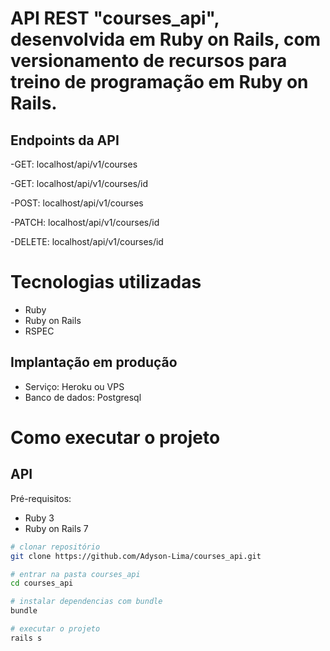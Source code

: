 # API REST "courses_api", desenvolvida em Ruby on Rails, com versionamento de recursos para treino de programação em Ruby on Rails.

## Endpoints da API
-GET: localhost/api/v1/courses

-GET: localhost/api/v1/courses/id

-POST: localhost/api/v1/courses

-PATCH: localhost/api/v1/courses/id

-DELETE: localhost/api/v1/courses/id

# Tecnologias utilizadas

- Ruby
- Ruby on Rails
- RSPEC

## Implantação em produção
- Serviço: Heroku ou VPS
- Banco de dados: Postgresql

# Como executar o projeto

## API
Pré-requisitos:

- Ruby 3
- Ruby on Rails 7

```bash
# clonar repositório
git clone https://github.com/Adyson-Lima/courses_api.git

# entrar na pasta courses_api
cd courses_api

# instalar dependencias com bundle
bundle

# executar o projeto
rails s
```
